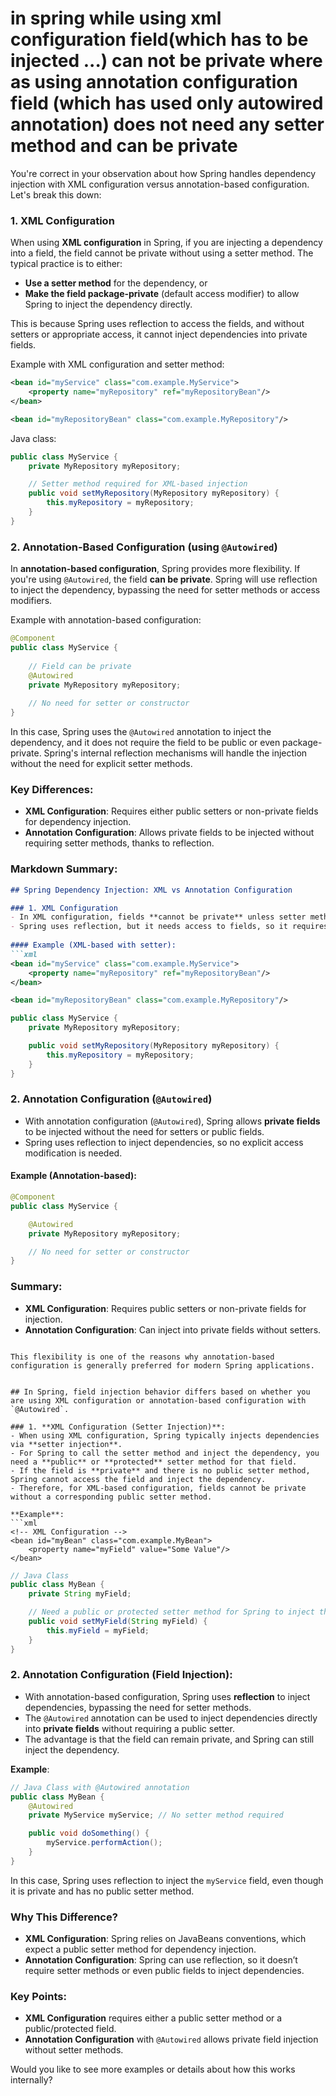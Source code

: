 # in spring while using xml configuration  field(which has to be injected ...) can not be private where as    using annotation configuration field (which has used only autowired annotation) does not need any setter method and can be private 

You're correct in your observation about how Spring handles dependency injection with XML configuration versus annotation-based configuration. Let's break this down:

### 1. **XML Configuration**

When using **XML configuration** in Spring, if you are injecting a dependency into a field, the field cannot be private without using a setter method. The typical practice is to either:
- **Use a setter method** for the dependency, or 
- **Make the field package-private** (default access modifier) to allow Spring to inject the dependency directly.

This is because Spring uses reflection to access the fields, and without setters or appropriate access, it cannot inject dependencies into private fields.

Example with XML configuration and setter method:
```xml
<bean id="myService" class="com.example.MyService">
    <property name="myRepository" ref="myRepositoryBean"/>
</bean>

<bean id="myRepositoryBean" class="com.example.MyRepository"/>
```

Java class:

```java
public class MyService {
    private MyRepository myRepository;

    // Setter method required for XML-based injection
    public void setMyRepository(MyRepository myRepository) {
        this.myRepository = myRepository;
    }
}
```

### 2. **Annotation-Based Configuration (using `@Autowired`)**

In **annotation-based configuration**, Spring provides more flexibility. If you're using `@Autowired`, the field **can be private**. Spring will use reflection to inject the dependency, bypassing the need for setter methods or access modifiers.

Example with annotation-based configuration:
```java
@Component
public class MyService {
    
    // Field can be private
    @Autowired
    private MyRepository myRepository;
    
    // No need for setter or constructor
}
```

In this case, Spring uses the `@Autowired` annotation to inject the dependency, and it does not require the field to be public or even package-private. Spring's internal reflection mechanisms will handle the injection without the need for explicit setter methods.

### Key Differences:
- **XML Configuration**: Requires either public setters or non-private fields for dependency injection.
- **Annotation Configuration**: Allows private fields to be injected without requiring setter methods, thanks to reflection.

### Markdown Summary:

```md
## Spring Dependency Injection: XML vs Annotation Configuration

### 1. XML Configuration
- In XML configuration, fields **cannot be private** unless setter methods are provided.
- Spring uses reflection, but it needs access to fields, so it requires either public setters or non-private fields.
  
#### Example (XML-based with setter):
```xml
<bean id="myService" class="com.example.MyService">
    <property name="myRepository" ref="myRepositoryBean"/>
</bean>

<bean id="myRepositoryBean" class="com.example.MyRepository"/>
```

```java
public class MyService {
    private MyRepository myRepository;

    public void setMyRepository(MyRepository myRepository) {
        this.myRepository = myRepository;
    }
}
```

### 2. Annotation Configuration (`@Autowired`)
- With annotation configuration (`@Autowired`), Spring allows **private fields** to be injected without the need for setters or public fields.
- Spring uses reflection to inject dependencies, so no explicit access modification is needed.

#### Example (Annotation-based):
```java
@Component
public class MyService {

    @Autowired
    private MyRepository myRepository;

    // No need for setter or constructor
}
```

### Summary:
- **XML Configuration**: Requires public setters or non-private fields for injection.
- **Annotation Configuration**: Can inject into private fields without setters.
```

This flexibility is one of the reasons why annotation-based configuration is generally preferred for modern Spring applications.


## In Spring, field injection behavior differs based on whether you are using XML configuration or annotation-based configuration with `@Autowired`.

### 1. **XML Configuration (Setter Injection)**:
- When using XML configuration, Spring typically injects dependencies via **setter injection**.
- For Spring to call the setter method and inject the dependency, you need a **public** or **protected** setter method for that field.
- If the field is **private** and there is no public setter method, Spring cannot access the field and inject the dependency.
- Therefore, for XML-based configuration, fields cannot be private without a corresponding public setter method.

**Example**:
```xml
<!-- XML Configuration -->
<bean id="myBean" class="com.example.MyBean">
    <property name="myField" value="Some Value"/>
</bean>
```
```java
// Java Class
public class MyBean {
    private String myField;

    // Need a public or protected setter method for Spring to inject the dependency
    public void setMyField(String myField) {
        this.myField = myField;
    }
}
```

### 2. **Annotation Configuration (Field Injection)**:
- With annotation-based configuration, Spring uses **reflection** to inject dependencies, bypassing the need for setter methods.
- The `@Autowired` annotation can be used to inject dependencies directly into **private fields** without requiring a public setter.
- The advantage is that the field can remain private, and Spring can still inject the dependency.

**Example**:
```java
// Java Class with @Autowired annotation
public class MyBean {
    @Autowired
    private MyService myService; // No setter method required

    public void doSomething() {
        myService.performAction();
    }
}
```

In this case, Spring uses reflection to inject the `myService` field, even though it is private and has no public setter method.

### Why This Difference?

- **XML Configuration**: Spring relies on JavaBeans conventions, which expect a public setter method for dependency injection.
- **Annotation Configuration**: Spring can use reflection, so it doesn’t require setter methods or even public fields to inject dependencies.

### Key Points:
- **XML Configuration** requires either a public setter method or a public/protected field.
- **Annotation Configuration** with `@Autowired` allows private field injection without setter methods.

Would you like to see more examples or details about how this works internally?